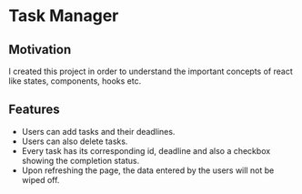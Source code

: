 # Task Manager
## Motivation
I created this project in order to understand the important concepts of react like states, components, hooks etc.

## Features
- Users can add tasks and their deadlines.
- Users can also delete tasks.
- Every task has its corresponding id, deadline and also a checkbox showing the completion status.
- Upon refreshing the page, the data entered by the users will not be wiped off. 